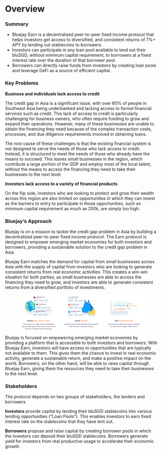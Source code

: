 # Overview

### Summary

* Bluejay Earn is a decentralised peer-to-peer fixed income protocol that helps investors get access to diversified, and consistent returns of 7%+ APY by lending out stablecoins to borrowers.
* Investors can participate in any loan pool available to lend out their bluSGD, without minimum capital requirement, to borrowers at a fixed interest rate over the duration of that borrower pool.
* Borrowers can directly raise funds from investors by creating loan pools and leverage DeFi as a source of efficient capital.

### Key Problems

**Business and individuals lack access to credit**

The credit gap in Asia is a significant issue, with over 60% of people in Southeast Asia being underbanked and lacking access to formal financial services such as credit. This lack of access to credit is particularly challenging for business owners, who often require funding to grow and expand their operations. However, many of these businesses are unable to obtain the financing they need because of the complex transaction costs, processes, and due diligence requirements involved in obtaining loans.

The root cause of these challenges is that the existing financial system is not designed to serve the needs of those who lack access to credit. Instead, it is structured to meet the needs of those who already have the means to succeed. This leaves small businesses in the region, which contribute a large portion of the GDP and employ most of the local talent, without the means to access the financing they need to take their businesses to the next level.&#x20;

**Investors lack access to a variety of financial products**

On the flip side, investors who are looking to protect and grow their wealth across this region are also limited on opportunities in which they can invest as the barriers to entry to participate in those opportunities, such as minimum capital requirement as much as 200k, are simply too high.

### Bluejay’s Approach

Bluejay is on a mission to tackle the credit gap problem in Asia by building a decentralized peer-to-peer fixed income protocol. The Earn protocol is designed to empower emerging market economies for both investors and borrowers, providing a sustainable solution to the credit gap problem in Asia.

Bluejay Earn matches the demand for capital from small businesses across Asia with the supply of capital from investors who are looking to generate consistent returns from real economic activities. This creates a win-win situation for both parties, as small businesses are able to access the financing they need to grow, and investors are able to generate consistent returns from a diversified portfolio of investments.

<figure><img src="../.gitbook/assets/Frame 48098955.jpg" alt=""><figcaption></figcaption></figure>

Bluejay is focused on empowering emerging market economies by providing a platform that is accessible to both investors and borrowers. With Bluejay Earn, investors will have access to opportunities that are typically not available to them. This gives them the chance to invest in real economic activity, generate a sustainable return, and make a positive impact on the world. Borrowers, on the other hand, will be able to raise capital through Bluejay Earn, giving them the resources they need to take their businesses to the next level.

### Stakeholders

The protocol depends on two groups of stakeholders, the lenders and borrowers

**Investors** provide capital by lending their bluSGD stablecoins into various lending opportunities (“Loan Pools”). This enables investors to earn fixed interest rate on the stablecoins that they have lent out.

**Borrowers** propose and raise capital by creating borrower pools in which the investors can deposit their bluSGD stablecoins. Borrowers generate yield for investors from real productive usage to accelerate their economic growth.
